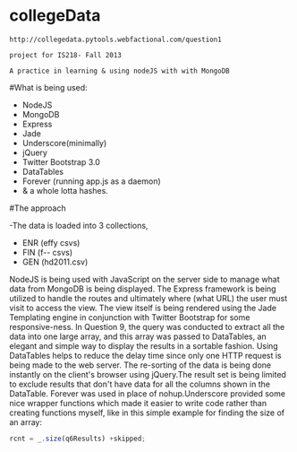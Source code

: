 
collegeData
===========
```
http://collegedata.pytools.webfactional.com/question1

project for IS218- Fall 2013

A practice in learning & using nodeJS with with MongoDB
```
#What is being used:

+ NodeJS
+ MongoDB
+ Express
+ Jade
+ Underscore(minimally)
+ jQuery
+ Twitter Bootstrap 3.0
+ DataTables
+ Forever (running app.js as a daemon)
+ & a whole lotta hashes.

#The approach

-The data is loaded into 3 collections, 
  - ENR (effy csvs)
  - FIN (f-- csvs)
  - GEN (hd2011.csv)

NodeJS is being used with JavaScript on the server side to manage
what data from MongoDB is being displayed. The Express framework is
being utilized to handle the routes and ultimately where (what URL)
the user must visit to access the view. The view itself is being rendered
using the Jade Templating engine in conjunction with Twitter Bootstrap
for some responsive-ness. In Question 9, the query was conducted to
extract all the data into one large array, and this array was passed to
DataTables, an elegant and simple way to display the results in a sortable
fashion. Using DataTables helps to reduce the delay time since only one
HTTP request is being made to the web server. The re-sorting of the data
is being done instantly on the client's browser using jQuery.The result
set is being limited to exclude results that don't have data for all the
columns shown in the DataTable. Forever was used in place of nohup.Underscore 
provided some nice wrapper functions which made it easier to write code
rather than creating functions myself, like in this simple example for 
finding the size of an array:

```javascript
rcnt = _.size(q6Results) +skipped;
```
  

